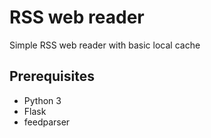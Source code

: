 # RSS web reader

Simple RSS web reader with basic local cache

## Prerequisites

- Python 3
- Flask
- feedparser
